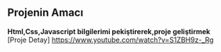 ## Projenin Amacı
**Html,Css,Javascript bilgilerimi pekiştirerek,proje geliştirmek** <br>
[Proje Detay] https://www.youtube.com/watch?v=S1ZBH9z-_Rg
